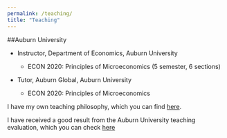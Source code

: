 ```yaml
---
permalink: /teaching/
title: "Teaching"
---
```


##Auburn University
- Instructor, Department of Economics, Auburn University
	- ECON 2020: Principles of Microeconomics (5 semester, 6 sections) 

- Tutor, Auburn Global, Auburn University
	- ECON 2020: Principles of Microeconomics 

I have my own teaching philosophy, which you can find [here](https://github.com/kanekarsanket/kanekarsanket.github.io/raw/master/files/TeachingPhilosophy.pdf).

I have received a good result from the Auburn University teaching evaluation, which you can check [here](https://github.com/kanekarsanket/kanekarsanket.github.io/raw/master/files/TeachingEvaluation.pdf)


